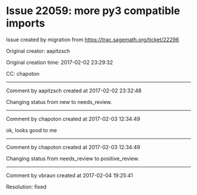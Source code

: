 # Issue 22059: more py3 compatible imports

Issue created by migration from https://trac.sagemath.org/ticket/22296

Original creator: aapitzsch

Original creation time: 2017-02-02 23:29:32

CC:  chapoton




---

Comment by aapitzsch created at 2017-02-02 23:32:48

Changing status from new to needs_review.


---

Comment by chapoton created at 2017-02-03 12:34:49

ok, looks good to me


---

Comment by chapoton created at 2017-02-03 12:34:49

Changing status from needs_review to positive_review.


---

Comment by vbraun created at 2017-02-04 19:25:41

Resolution: fixed
